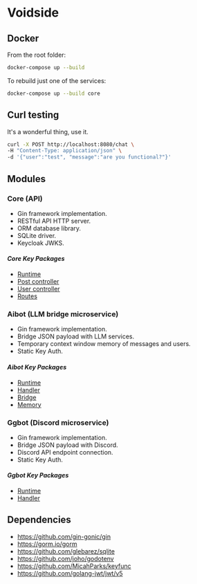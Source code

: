 # Voidside

## Docker

From the root folder:

```bash
docker-compose up --build
```

To rebuild just one of the services:

```bash
docker-compose up --build core
```

## Curl testing

It's a wonderful thing, use it.

```bash
curl -X POST http://localhost:8080/chat \
-H "Content-Type: application/json" \
-d '{"user":"test", "message":"are you functional?"}'
```

## Modules

### Core (API)

- Gin framework implementation.
- RESTful API HTTP server.
- ORM database library.
- SQLite driver.
- Keycloak JWKS.

#### *Core Key Packages*

- [Runtime](core/main.go)
- [Post controller](core/controllers/postController.go)
- [User controller](core/controllers/userController.go)
- [Routes](core/routes/router.go)

### Aibot (LLM bridge microservice)

- Gin framework implementation.
- Bridge JSON payload with LLM services.
- Temporary context window memory of messages and users.
- Static Key Auth.

#### *Aibot Key Packages*

- [Runtime](aibot/main.go)
- [Handler](aibot/handlers/chat.go)
- [Bridge](aibot/llm/client.go)
- [Memory](aibot/internal/store.go)

### Ggbot (Discord microservice)

- Gin framework implementation.
- Bridge JSON payload with Discord.
- Discord API endpoint connection.
- Static Key Auth.

#### *Ggbot Key Packages*

- [Runtime](ggbot/main.go)
- [Handler](ggbot/handlers/chat.go)

## Dependencies

- <https://github.com/gin-gonic/gin>
- <https://gorm.io/gorm>
- <https://github.com/glebarez/sqlite>
- <https://github.com/joho/godotenv>
- <https://github.com/MicahParks/keyfunc>
- <https://github.com/golang-jwt/jwt/v5>
